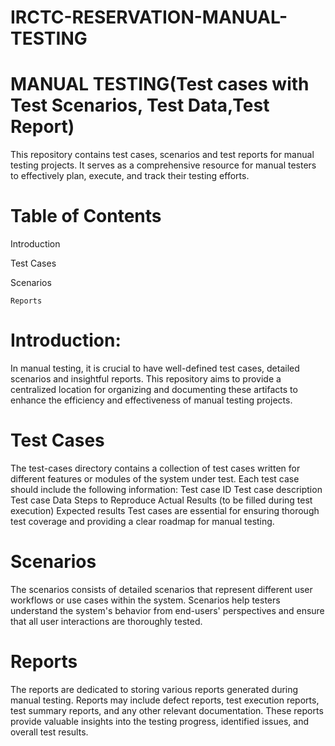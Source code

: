 # IRCTC-RESERVATION-MANUAL-TESTING
  # MANUAL TESTING(Test cases with Test Scenarios, Test Data,Test Report)
  This repository contains test cases, scenarios and test reports for manual testing projects. It serves as a comprehensive resource for manual testers to effectively plan, execute, and track their testing efforts.
  
  # Table of Contents
  
  Introduction
  
   Test Cases
   
   Scenarios
   
    Reports
    
# Introduction:

In manual testing, it is crucial to have well-defined test cases, detailed scenarios and insightful reports. This repository aims to provide a centralized location for organizing and documenting these artifacts to enhance the efficiency and effectiveness of manual testing projects. 

# Test Cases

The test-cases directory contains a collection of test cases written for different features or modules of the system under test. Each test case should include the following information:
Test case ID
Test case description
Test case Data
Steps to Reproduce
Actual Results (to be filled during test execution)
Expected results
Test cases are essential for ensuring thorough test coverage and providing a clear roadmap for manual testing.

 # Scenarios
 
 The scenarios consists of detailed scenarios that represent different user workflows or use cases within the system. Scenarios help testers understand the system's behavior from end-users' perspectives and ensure that all user interactions are thoroughly tested.
 
# Reports

The reports are dedicated to storing various reports generated during manual testing. Reports may include defect reports, test execution reports, test summary reports, and any other relevant documentation. These reports provide valuable insights into the testing progress, identified issues, and overall test results.

  


